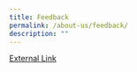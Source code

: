 ```yaml
---
title: Feedback
permalink: /about-us/feedback/
description: ""
---
```

<a href="https://forms.cwp.gov.sg/dunearnsec/FormIKF51">External Link</a>